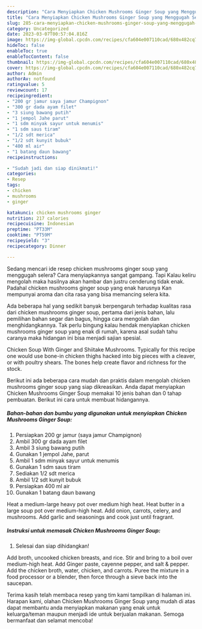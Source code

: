 ```yaml
---
description: "Cara Menyiapkan Chicken Mushrooms Ginger Soup yang Menggugah Selera, Buat Buka Puasa Lezat"
title: "Cara Menyiapkan Chicken Mushrooms Ginger Soup yang Menggugah Selera, Buat Buka Puasa Lezat"
slug: 285-cara-menyiapkan-chicken-mushrooms-ginger-soup-yang-menggugah-selera-buat-buka-puasa-lezat
category: Uncategorized
date: 2023-03-07T00:57:04.816Z
image: https://img-global.cpcdn.com/recipes/cfa604e007110cad/680x482cq70/chicken-mushrooms-ginger-soup-foto-resep-utama.jpg
hideToc: false
enableToc: true
enableTocContent: false
thumbnail: https://img-global.cpcdn.com/recipes/cfa604e007110cad/680x482cq70/chicken-mushrooms-ginger-soup-foto-resep-utama.jpg
cover: https://img-global.cpcdn.com/recipes/cfa604e007110cad/680x482cq70/chicken-mushrooms-ginger-soup-foto-resep-utama.jpg
author: Admin
authorAv: notfound
ratingvalue: 5
reviewcount: 17
recipeingredient:
- "200 gr jamur saya jamur Champignon"
- "300 gr dada ayam filet"
- "3 siung bawang putih"
- "1 jempol Jahe parut"
- "1 sdm minyak sayur untuk menumis"
- "1 sdm saus tiram"
- "1/2 sdt merica"
- "1/2 sdt kunyit bubuk"
- "400 ml air"
- "1 batang daun bawang"
recipeinstructions:

- "Sudah jadi dan siap dinikmati!"
categories:
- Resep
tags:
- chicken
- mushrooms
- ginger

katakunci: chicken mushrooms ginger 
nutrition: 217 calories
recipecuisine: Indonesian
preptime: "PT33M"
cooktime: "PT59M"
recipeyield: "3"
recipecategory: Dinner

---
```



Sedang mencari ide resep chicken mushrooms ginger soup yang menggugah selera? Cara menyiapkannya sangat gampang. Tapi Kalau keliru mengolah maka hasilnya akan hambar dan justru cenderung tidak enak. Padahal chicken mushrooms ginger soup yang enak harusnya Kan mempunyai aroma dan cita rasa yang bisa memancing selera kita.


Ada beberapa hal yang sedikit banyak berpengaruh terhadap kualitas rasa dari chicken mushrooms ginger soup, pertama dari jenis bahan, lalu pemilihan bahan segar dan bagus, hingga cara mengolah dan menghidangkannya. Tak perlu bingung kalau hendak menyiapkan chicken mushrooms ginger soup yang enak di rumah, karena asal sudah tahu caranya maka hidangan ini bisa menjadi sajian spesial.

Chicken Soup With Ginger and Shiitake Mushrooms. Typically for this recipe one would use bone-in chicken thighs hacked into big pieces with a cleaver, or with poultry shears. The bones help create flavor and richness for the stock.


Berikut ini ada beberapa cara mudah dan praktis dalam mengolah chicken mushrooms ginger soup yang siap dikreasikan. Anda dapat menyiapkan Chicken Mushrooms Ginger Soup memakai 10 jenis bahan dan 0 tahap pembuatan. Berikut ini cara untuk membuat hidangannya.

<!--inarticleads1-->

##### Bahan-bahan dan bumbu yang digunakan untuk menyiapkan Chicken Mushrooms Ginger Soup:

1. Persiapkan 200 gr jamur (saya jamur Champignon)
1. Ambil 300 gr dada ayam filet
1. Ambil 3 siung bawang putih
1. Gunakan 1 jempol Jahe, parut
1. Ambil 1 sdm minyak sayur untuk menumis
1. Gunakan 1 sdm saus tiram
1. Sediakan 1/2 sdt merica
1. Ambil 1/2 sdt kunyit bubuk
1. Persiapkan 400 ml air
1. Gunakan 1 batang daun bawang


Heat a medium-large heavy pot over medium high heat. Heat butter in a large soup pot over medium-high heat. Add onion, carrots, celery, and mushrooms. Add garlic and seasonings and cook just until fragrant. 

<!--inarticleads2-->

##### Instruksi untuk memasak Chicken Mushrooms Ginger Soup:


1. Selesai dan siap dihidangkan!

Add broth, uncooked chicken breasts, and rice. Stir and bring to a boil over medium-high heat. Add Ginger paste, cayenne pepper, and salt &amp; pepper. Add the chicken broth, water, chicken, and carrots. Puree the mixture in a food processor or a blender, then force through a sieve back into the saucepan. 

Terima kasih telah membaca resep yang tim kami tampilkan di halaman ini. Harapan kami, olahan Chicken Mushrooms Ginger Soup yang mudah di atas dapat membantu anda menyiapkan makanan yang enak untuk keluarga/teman maupun menjadi ide untuk berjualan makanan. Semoga bermanfaat dan selamat mencoba!
